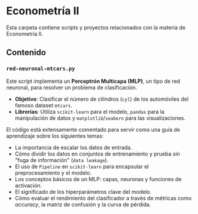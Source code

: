 # Econometría II

Esta carpeta contiene scripts y proyectos relacionados con la materia de Econometría II.

## Contenido

### `red-neuronal-mtcars.py`

Este script implementa un **Perceptrón Multicapa (MLP)**, un tipo de red neuronal, para resolver un problema de clasificación.

- **Objetivo**: Clasificar el número de cilindros (`cyl`) de los automóviles del famoso dataset `mtcars`.
- **Librerías**: Utiliza `scikit-learn` para el modelo, `pandas` para la manipulación de datos y `matplotlib`/`seaborn` para las visualizaciones.

El código está extensamente comentado para servir como una guía de aprendizaje sobre los siguientes temas:
- La importancia de escalar los datos de entrada.
- Cómo dividir los datos en conjuntos de entrenamiento y prueba sin "fuga de información" (`data leakage`).
- El uso de `Pipeline` en `scikit-learn` para encapsular el preprocesamiento y el modelo.
- Los conceptos básicos de un MLP: capas, neuronas y funciones de activación.
- El significado de los hiperparámetros clave del modelo.
- Cómo evaluar el rendimiento del clasificador a través de métricas como *accuracy*, la matriz de confusión y la curva de pérdida.
